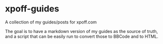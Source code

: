 # xpoff-guides
A collection of my guides/posts for xpoff.com

The goal is to have a markdown version of my guides as the source of truth, and a script that can be easily run to convert those to BBCode and to HTML.
